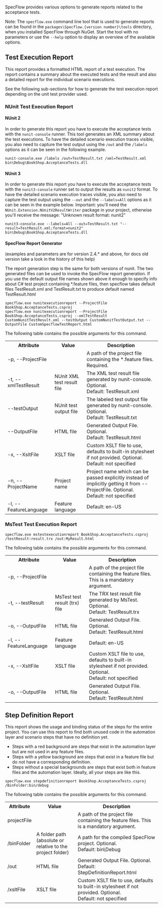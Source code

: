 SpecFlow provides various options to generate reports related to the acceptance tests.

Note: The `specflow.exe` command line tool that is used to generate reports can be found in the `packages\Specflow.{version number}\tools` directory, when you installed SpecFlow through NuGet. Start the tool with no parameters or use the `--help` option to display an overview of the available options.

## Test Execution Report

This report provides a formatted HTML report of a test execution. The report contains a summary about the executed tests and the result and also a detailed report for the individual scenario executions. 

See the following sub-sections for how to generate the test execution report depending on the unit test provider used.

### NUnit Test Execution Report

#### NUnit 2
In order to generate this report you have to execute the acceptance tests with the `nunit-console` runner. This tool generates an XML summary about the test executions. To have the detailed scenario execution traces visible, you also need to capture the test output using the `/out` and the `/labels` options as it can be seen in the following example.

```
nunit-console.exe /labels /out=TestResult.txt /xml=TestResult.xml bin\Debug\BookShop.AcceptanceTests.dll
```

#### NUnit 3
In order to generate this report you have to execute the acceptance tests with the `nunit3-console` runner set to output the results as `nunit2` format. To have the detailed scenario execution traces visible, you also need to capture the test output using the `--out` and the `--labels=All` options as it can be seen in the example below. Important: you'll need the `NUnit.Extension.NUnitV2ResultWriter` package in your project, otherwise you'll receive the message: "Unknown result format: nunit2"

```
nunit3-console.exe --labels=All --out=TestResult.txt "--result=TestResult.xml;format=nunit2" bin\Debug\BookShop.AcceptanceTests.dll
```

#### SpecFlow Report Generator 
(examples and parameters are for version 2.4.* and above, for docs old version take a look in the history of this help)

The report generation step is the same for both versions of nunit. The two generated files can be used to invoke the SpecFlow report generation. 
If you use the default output file names shown above it enough to specify info about C# test project containing *.feature files, then specflow takes default files TestResult.xml and TestResult.txt to produce default named TestResult.html
```
specflow.exe nunitexecutionreport --ProjectFile BookShop.AcceptanceTests.csproj
specflow.exe nunitexecutionreport --ProjectFile BookShop.AcceptanceTests.csproj --xmlTestResult CustomNunitTestResult.xml --testOutput CustomNunitTestOutput.txt --OutputFile CustomSpecflowTestReport.html
```

The following table contains the possible arguments for this command.

<table>
    <tr>
        <th>Attribute</th>
        <th>Value</th>
        <th>Description</th>
    </tr>
    <tr>
        <td>-p, --ProjectFile</td>
        <td></td>
        <td>A path of the project file containing the *.feature files. Required.</td>
    </tr>
    <tr>
        <td>-t, --xmlTestResult</td>
        <td>NUnit XML test result file</td>
        <td>The XML test result file generated by nunit-console. Optional.<br/>
            Default: TestResult.xml</td>
    </tr>
    <tr>
        <td>--testOutput</td>
        <td>NUnit test output file</td>
        <td>The labeled test output file generated by nunit-console. Optional.<br/>
            Default: TestResult.txt</td>
    </tr>
    <tr>
        <td>--OutputFile</td>
        <td>HTML file</td>
        <td>Generated Output File. Optional.<br/>
            Default: TestResult.html</td>
    </tr>
    <tr>
        <td>-x, --XsltFile</td>
        <td>XSLT file</td>
        <td>Custom XSLT file to use, defaults to built-in stylesheet if not provided. Optional.<br/>
            Default: not specified</td>
    </tr>
    <tr>
        <td>-n, --ProjectName</td>
        <td>Project name</td>
        <td>Project name which can be passed explicitly instead of implicitly getting it from --ProjectFile. Optional.<br/>
            Default: not specified</td>
    </tr>
    <tr>
        <td>-l, --FeatureLanguage</td>
        <td>Feature language</td>
        <td>Default: en-US</td>
    </tr>
</table>


### MsTest Test Execution Report

```
specflow.exe mstestexecutionreport BookShop.AcceptanceTests.csproj /testResult:result.trx /out:MyResult.html
```

The following table contains the possible arguments for this command.

<table>
    <tr>
        <th>Attribute</th>
        <th>Value</th>
        <th>Description</th>
    </tr>
    <tr>
        <td>-p, --ProjectFile</td>
        <td></td>
        <td>A path of the project file containing the feature files. This is a mandatory argument.</td>
    </tr>
    <tr>
        <td>-t, --testResult</td>
        <td>MsTest test result (trx) file</td>
        <td>The TRX test result file generated by MsTest. Optional.<br/>
            Default: TestResult.trx</td>
    </tr>
    <tr>
        <td>-o, --OutputFile</td>
        <td>HTML file</td>
        <td>Generated Output File. Optional.<br/>
            Default: TestResult.html</td>
    </tr>
    <tr>
        <td>-l, --FeatureLanguage</td>
        <td>Feature language</td>
        <td>Default: en-US</td>
    </tr>
    <tr>
        <td>-x, --XsltFile</td>
        <td>XSLT file</td>
        <td>Custom XSLT file to use, defaults to built-in stylesheet if not provided. Optional.<br/>
            Default: not specified</td>
    </tr>
    <tr>
        <td>-o, --OutputFile</td>
        <td>HTML file</td>
        <td>Generated Output File. Optional.<br/>
            Default: TestResult.html</td>
    </tr>
</table>

## Step Definition Report

This report shows the usage and binding status of the steps for the entire project. You can use this report to find both unused code in the automation layer and scenario steps that have no definition yet.

* Steps with a red background are steps that exist in the automation layer but are not used in any feature files.
* Steps with a yellow background are steps that exist in a feature file but do not have a corresponding definition.
* Steps without a special backgrounds are steps that exist both in feature files and the automation layer.  Ideally, all your steps are like this.

```
specflow.exe stepdefinitionreport BookShop.AcceptanceTests.csproj /BinFolder:bin/debug
```

The following table contains the possible arguments for this command. 

<table>
    <tr>
        <th>Attribute</th>
        <th>Value</th>
        <th>Description</th>
    </tr>
    <tr>
        <td>projectFile</td>
        <td></td>
        <td>A path of the project file containing the feature files. This is a mandatory argument.</td>
    </tr>
    <tr>
        <td>/binFolder</td>
        <td>A folder path (absolute or relative to the project folder)</td>
        <td>A path for the compiled SpecFlow project. Optional.<br/>
            Default: bin\Debug</td>
    </tr>
    <tr>
        <td>/out</td>
        <td>HTML file</td>
        <td>Generated Output File. Optional.<br/>
            Default: StepDefinitionReport.html</td>
    </tr>
    <tr>
        <td>/xsltFile</td>
        <td>XSLT file</td>
        <td>Custom XSLT file to use, defaults to built-in stylesheet if not provided. Optional.<br/>
            Default: not specified</td>
    </tr>
</table>